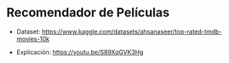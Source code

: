 # Recomendador de Películas

- Dataset: https://www.kaggle.com/datasets/ahsanaseer/top-rated-tmdb-movies-10k

- Explicación: https://youtu.be/S89XqGVK3Hg
